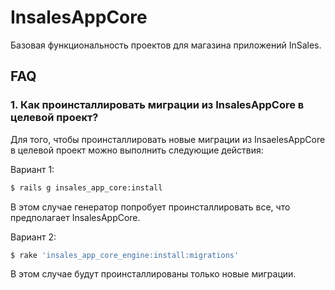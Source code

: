 # InsalesAppCore

Базовая функциональность проектов для магазина приложений InSales.

## FAQ

### 1. Как проинсталлировать миграции из InsalesAppCore в целевой проект?

Для того, чтобы проинсталлировать новые миграции из InsaelesAppCore в целевой проект можно выполнить следующие действия:

Вариант 1:
```bash
$ rails g insales_app_core:install
```
В этом случае генератор попробует проинсталлировать все, что предполагает InsalesAppCore.

Вариант 2:
```bash
$ rake 'insales_app_core_engine:install:migrations'
```
В этом случае будут проинсталлированы только новые миграции.
